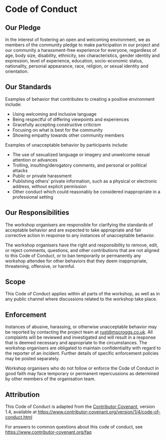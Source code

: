 # Code of Conduct

## Our Pledge

In the interest of fostering an open and welcoming environment, we as
members of the community pledge to make participation in our project and
our community a harassment-free experience for everyone, regardless of age, body
size, disability, ethnicity, sex characteristics, gender identity and expression,
level of experience, education, socio-economic status, nationality, personal
appearance, race, religion, or sexual identity and orientation.

## Our Standards

Examples of behavior that contributes to creating a positive environment
include:

* Using welcoming and inclusive language
* Being respectful of differing viewpoints and experiences
* Gracefully accepting constructive criticism
* Focusing on what is best for the community
* Showing empathy towards other community members

Examples of unacceptable behavior by participants include:

* The use of sexualized language or imagery and unwelcome sexual attention or
  advances
* Trolling, insulting/derogatory comments, and personal or political attacks
* Public or private harassment
* Publishing others' private information, such as a physical or electronic
  address, without explicit permission
* Other conduct which could reasonably be considered inappropriate in a
  professional setting

## Our Responsibilities

The workshop organisers are responsible for clarifying the standards of acceptable
behavior and are expected to take appropriate and fair corrective action in
response to any instances of unacceptable behavior.

The workshop organisers have the right and responsibility to remove, edit, or
reject comments, questions, and other contributions that are not aligned to
this Code of Conduct, or to ban temporarily or permanently any workshop attendee for
other behaviors that they deem inappropriate, threatening, offensive, or harmful.

## Scope

This Code of Conduct applies within all parts of the workshop, as well as in
any public channel where discussions related to the workshop take place.

## Enforcement

Instances of abusive, harassing, or otherwise unacceptable behavior may be
reported by contacting the project team at rust@mscroggs.co.uk. All
complaints will be reviewed and investigated and will result in a response that
is deemed necessary and appropriate to the circumstances. The workshop organisers are
obligated to maintain confidentiality with regard to the reporter of an incident.
Further details of specific enforcement policies may be posted separately.

Workshop organisers who do not follow or enforce the Code of Conduct in good
faith may face temporary or permanent repercussions as determined by other
members of the organisation team.

## Attribution

This Code of Conduct is adapted from the [Contributor Covenant](https://www.contributor-covenant.org), version 1.4,
available at https://www.contributor-covenant.org/version/1/4/code-of-conduct.html

For answers to common questions about this code of conduct, see
https://www.contributor-covenant.org/faq
